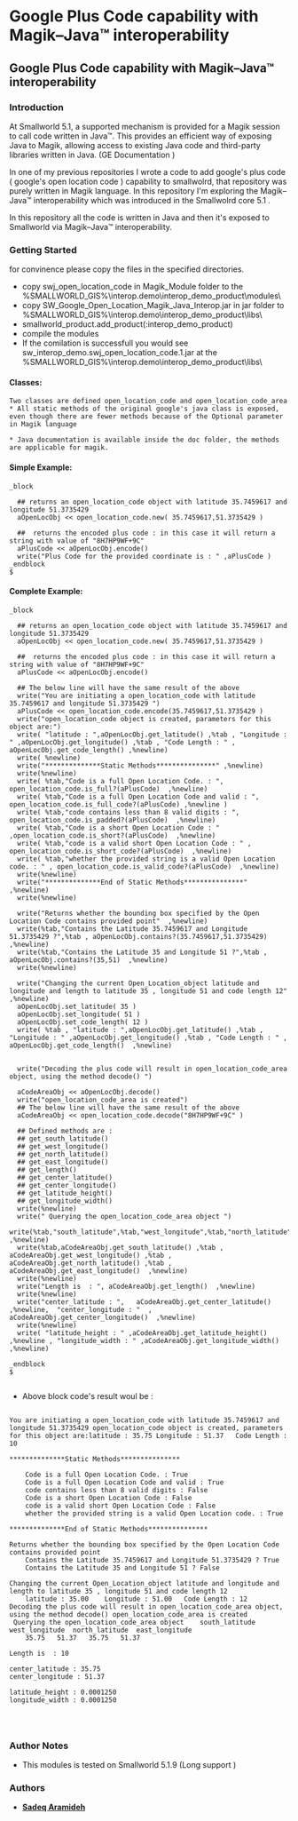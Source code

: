 # Google Plus Code capability with Magik–Java™ interoperability

## Google Plus Code capability with Magik–Java™ interoperability


### Introduction


At Smallworld 5.1, a supported mechanism is provided for a Magik session to call code written in Java™. This provides 
an efficient way of exposing Java to Magik, allowing access to existing Java code and third-party libraries written in Java. (GE Documentation )

In one of my previous repositories I wrote a code to add google's plus code ( google's open location code ) capability to smallwolrd, 
that repository was purely written in Magik language. In this repository I'm exploring the Magik–Java™ interoperability which was introduced in the Smallwolrd core 5.1 .

In this repository all the code is written in Java and then it's exposed to Smallworld via Magik–Java™ interoperability.



### Getting Started

for convinence please copy the files in the specified directories.

* copy swj_open_location_code in Magik_Module folder to the %SMALLWORLD_GIS%\interop.demo\interop_demo_product\modules\
* copy SW_Google_Open_Location_Magik_Java_Interop.jar in jar folder to %SMALLWORLD_GIS%\interop.demo\interop_demo_product\libs\
* smallworld_product.add_product(:interop_demo_product)
* compile the modules
* If the comilation is successfull you would see sw_interop_demo.swj_open_location_code.1.jar at the %SMALLWORLD_GIS%\interop.demo\interop_demo_product\libs\

#### Classes:
	Two classes are defined open_location_code and open_location_code_area
	* All static methods of the original google's java class is exposed, even though there are fewer methods because of the Optional parameter in Magik language
	
	* Java documentation is available inside the doc folder, the methods are applicable for magik.



####	Simple Example:
```
_block 

  ## returns an open_location_code object with latitude 35.7459617 and longitude 51.3735429
  aOpenLocObj << open_location_code.new( 35.7459617,51.3735429 ) 
  
  ##  returns the encoded plus code : in this case it will return a string with value of "8H7HP9WF+9C" 
  aPlusCode << aOpenLocObj.encode()
  write("Plus Code for the provided coordinate is : " ,aPlusCode )
_endblock
$
``` 


####	Complete Example:

```
_block 

  ## returns an open_location_code object with latitude 35.7459617 and longitude 51.3735429
  aOpenLocObj << open_location_code.new( 35.7459617,51.3735429 ) 
  
  ##  returns the encoded plus code : in this case it will return a string with value of "8H7HP9WF+9C" 
  aPlusCode << aOpenLocObj.encode()
  
  ## The below line will have the same result of the above
  write("You are initiating a open_location_code with latitude 35.7459617 and longitude 51.3735429 ")
  aPlusCode << open_location_code.encode(35.7459617,51.3735429 ) 
  write("open_location_code object is created, parameters for this object are:")
  write( "latitude : ",aOpenLocObj.get_latitude() ,%tab , "Longitude : " ,aOpenLocObj.get_longitude() ,%tab , "Code Length : " , aOpenLocObj.get_code_length() ,%newline)
  write( %newline)
  write("**************Static Methods***************" ,%newline)
  write(%newline)
  write( %tab,"Code is a full Open Location Code. : ", open_location_code.is_full?(aPlusCode)  ,%newline)
  write( %tab,"Code is a full Open Location Code and valid : ",  open_location_code.is_full_code?(aPlusCode) ,%newline )
  write( %tab,"code contains less than 8 valid digits : ", open_location_code.is_padded?(aPlusCode)  ,%newline)
  write( %tab,"Code is a short Open Location Code : " ,open_location_code.is_short?(aPlusCode)  ,%newline)
  write( %tab,"code is a valid short Open Location Code : " , open_location_code.is_short_code?(aPlusCode)  ,%newline)
  write( %tab,"whether the provided string is a valid Open Location code. : " , open_location_code.is_valid_code?(aPlusCode)  ,%newline)
  write(%newline)	
  write("**************End of Static Methods***************" ,%newline)
  write(%newline)	
  
  write("Returns whether the bounding box specified by the Open Location Code contains provided point"  ,%newline)
  write(%tab,"Contains the Latitude 35.7459617 and Longitude 51.3735429 ?",%tab , aOpenLocObj.contains?(35.7459617,51.3735429)  ,%newline)
  write(%tab,"Contains the Latitude 35 and Longitude 51 ?",%tab , aOpenLocObj.contains?(35,51)  ,%newline)
  write(%newline)	
  
  write("Changing the current Open_Location_object latitude and longitude and length to latitude 35 , longitude 51 and code length 12" ,%newline)
  aOpenLocObj.set_latitude( 35 )
  aOpenLocObj.set_longitude( 51 )
  aOpenLocObj.set_code_length( 12 )
  write( %tab , "latitude : ",aOpenLocObj.get_latitude() ,%tab , "Longitude : " ,aOpenLocObj.get_longitude() ,%tab , "Code Length : " , aOpenLocObj.get_code_length()  ,%newline)
  
  
  write("Decoding the plus code will result in open_location_code_area object, using the method decode() ")
  
  aCodeAreaObj << aOpenLocObj.decode()
  write("open_location_code_area is created")
  ## The below line will have the same result of the above
  aCodeAreaObj << open_location_code.decode("8H7HP9WF+9C" )
  
  ## Defined methods are :
  ## get_south_latitude()
  ## get_west_longitude()
  ## get_north_latitude()
  ## get_east_longitude()
  ## get_length()
  ## get_center_latitude()
  ## get_center_longitude()
  ## get_latitude_height()
  ## get_longitude_width()
  write(%newline)
  write(" Querying the open_location_code_area object ")
  write(%tab,"south_latitude",%tab,"west_longitude",%tab,"north_latitude",%tab,"east_longitude" ,%newline)
  write(%tab,aCodeAreaObj.get_south_latitude() ,%tab , aCodeAreaObj.get_west_longitude() ,%tab , aCodeAreaObj.get_north_latitude() ,%tab , aCodeAreaObj.get_east_longitude()  ,%newline)
  write(%newline)
  write("Length is  : ", aCodeAreaObj.get_length()  ,%newline)
  write(%newline)
  write("center_latitude : ",	aCodeAreaObj.get_center_latitude()	,%newline,  "center_longitude : "  , aCodeAreaObj.get_center_longitude()  ,%newline)
  write(%newline)
  write( "latitude_height : " ,aCodeAreaObj.get_latitude_height() ,%newline , "longitude_width : " ,aCodeAreaObj.get_longitude_width()  ,%newline)

_endblock 
$


```

* Above block code's result woul be :
```

You are initiating a open_location_code with latitude 35.7459617 and longitude 51.3735429 open_location_code object is created, parameters for this object are:latitude : 35.75	Longitude : 51.37	Code Length : 10

**************Static Methods***************

	Code is a full Open Location Code. : True
	Code is a full Open Location Code and valid : True
	code contains less than 8 valid digits : False
	Code is a short Open Location Code : False
	code is a valid short Open Location Code : False
	whether the provided string is a valid Open Location code. : True

**************End of Static Methods***************

Returns whether the bounding box specified by the Open Location Code contains provided point
	Contains the Latitude 35.7459617 and Longitude 51.3735429 ?	True
	Contains the Latitude 35 and Longitude 51 ?	False

Changing the current Open_Location_object latitude and longitude and length to latitude 35 , longitude 51 and code length 12
	latitude : 35.00	Longitude : 51.00	Code Length : 12
Decoding the plus code will result in open_location_code_area object, using the method decode() open_location_code_area is created
 Querying the open_location_code_area object 	south_latitude	west_longitude	north_latitude	east_longitude
	35.75	51.37	35.75	51.37

Length is  : 10

center_latitude : 35.75
center_longitude : 51.37

latitude_height : 0.0001250
longitude_width : 0.0001250

	
	
```


### Author Notes

 * This modules is tested on Smallworld 5.1.9 (Long support )
	



### Authors
* [**Sadeq Aramideh**](https://github.com/Aramideh)



 
